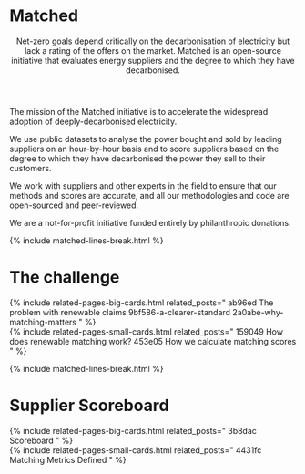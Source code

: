 # Matched

<header><p class="post-desc fw-light mb-4">
Net-zero goals depend critically on the decarbonisation of electricity but lack a rating of the offers on the market.
Matched is an open-source initiative that evaluates energy suppliers and the degree to which they have decarbonised.
</p></header>


The mission of the Matched initiative is to accelerate the widespread adoption of deeply-decarbonised electricity.

We use public datasets to analyse the power bought and sold by leading suppliers on an hour-by-hour basis and to score suppliers based on the degree to which they have decarbonised the power they sell to their customers.

We work with suppliers and other experts in the field to ensure that our methods and scores are accurate, and all our methodologies and code are open-sourced and peer-reviewed.

We are a not-for-profit initiative funded entirely by philanthropic donations.

{% include matched-lines-break.html %}

# The challenge
{% include related-pages-big-cards.html related_posts="
  ab96ed The problem with renewable claims
  9bf586-a-clearer-standard
  2a0abe-why-matching-matters
" %}
<br>
{% include related-pages-small-cards.html related_posts="
  159049 How does renewable matching work?
  453e05 How we calculate matching scores
" %}

{% include matched-lines-break.html %}


# Supplier Scoreboard
{% include related-pages-big-cards.html related_posts="
  3b8dac Scoreboard
" %}
<br>
{% include related-pages-small-cards.html related_posts="
  4431fc Matching Metrics Defined
" %}


